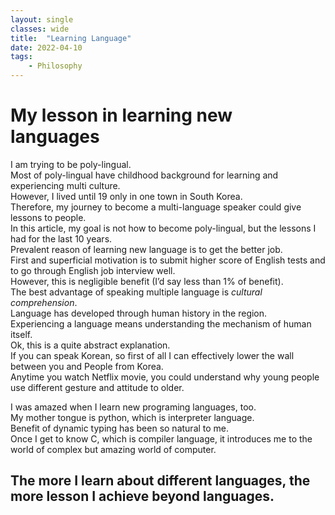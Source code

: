 ```yaml
---
layout: single
classes: wide
title:  "Learning Language"
date: 2022-04-10
tags:
    - Philosophy
---
```


# My lesson in learning new languages

I am trying to be poly-lingual. \
Most of poly-lingual have childhood background for learning and experiencing multi culture. \
However, I lived until 19 only in one town in South Korea. \
Therefore, my journey to become a multi-language speaker could give lessons to people. \
In this article, my goal is not how to become poly-lingual, but the lessons I had for the last 10 years. \
Prevalent reason of learning new language is to get the better job. \
First and superficial motivation is to submit higher score of English tests and to go through English job interview well. \
However, this is negligible benefit (I’d say less than 1% of benefit). \
The best advantage of speaking multiple language is *cultural comprehension*. \
Language has developed through human history in the region.  \
Experiencing a language means understanding the mechanism of human itself. \
Ok, this is a quite abstract explanation. \
If you can speak Korean, so first of all I can effectively lower the wall between you and People from Korea.  \
Anytime you watch Netflix movie, you could understand why young people use different gesture and attitude to older.  

I was amazed when I learn new programing languages, too. \
My mother tongue is python, which is interpreter language. \
Benefit of dynamic typing has been so natural to me. \
Once I get to know C, which is compiler language, it introduces me to the world of complex but amazing world of computer. 

## The more I learn about different languages, the more lesson I achieve beyond languages.
